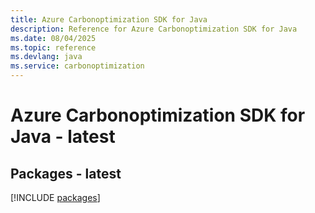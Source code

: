 ```yaml
---
title: Azure Carbonoptimization SDK for Java
description: Reference for Azure Carbonoptimization SDK for Java
ms.date: 08/04/2025
ms.topic: reference
ms.devlang: java
ms.service: carbonoptimization
---
```

# Azure Carbonoptimization SDK for Java - latest
## Packages - latest
[!INCLUDE [packages](carbonoptimization-index.md)]